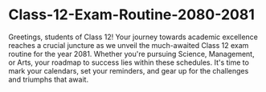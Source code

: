 # Class-12-Exam-Routine-2080-2081

Greetings, students of Class 12! Your journey towards academic excellence reaches a crucial juncture as we unveil the much-awaited Class 12 exam routine for the year 2081. Whether you're pursuing Science, Management, or Arts, your roadmap to success lies within these schedules. It's time to mark your calendars, set your reminders, and gear up for the challenges and triumphs that await.
